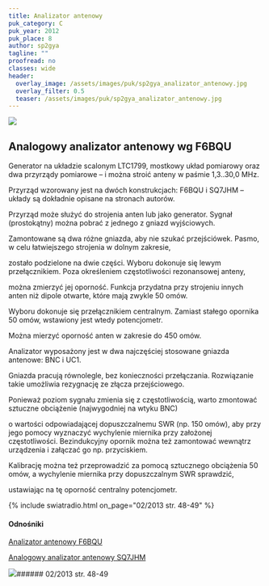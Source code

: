 ```yaml
---
title: Analizator antenowy
puk_category: C
puk_year: 2012
puk_place: 8
author: sp2gya
tagline: ""
proofread: no
classes: wide
header:
  overlay_image: /assets/images/puk/sp2gya_analizator_antenowy.jpg
  overlay_filter: 0.5
  teaser: /assets/images/puk/sp2gya_analizator_antenowy.jpg
---
```






 



![](assets/data/img/projects/2012-8-0.jpg) 



Analogowy analizator antenowy wg F6BQU
--------------------------------------





 Generator na układzie scalonym LTC1799, mostkowy układ pomiarowy oraz dwa przyrządy pomiarowe – i można stroić anteny w paśmie 1,3..30,0 MHz.

 Przyrząd wzorowany jest na dwóch konstrukcjach: F6BQU i SQ7JHM – układy są dokładnie opisane na stronach autorów.

 




 Przyrząd może służyć do strojenia anten lub jako generator. Sygnał (prostokątny) można pobrać z jednego z gniazd wyjściowych.

 Zamontowane są dwa różne gniazda, aby nie szukać przejściówek. Pasmo, w celu łatwiejszego strojenia w dolnym zakresie,

 zostało podzielone na dwie części. Wyboru dokonuje się lewym przełącznikiem. Poza określeniem częstotliwości rezonansowej anteny,

 można zmierzyć jej oporność. Funkcja przydatna przy strojeniu innych anten niż dipole otwarte, które mają zwykle 50 omów.

 Wyboru dokonuje się przełącznikiem centralnym. Zamiast stałego opornika 50 omów, wstawiony jest wtedy potencjometr.

 Można mierzyć oporność anten w zakresie do 450 omów.






 Analizator wyposażony jest w dwa najczęściej stosowane gniazda antenowe: BNC i UC1.

 Gniazda pracują równolegle, bez konieczności przełączania. Rozwiązanie takie umożliwia rezygnację ze złącza przejściowego.

 Ponieważ poziom sygnału zmienia się z częstotliwością, warto zmontować sztuczne obciążenie (najwygodniej na wtyku BNC)

 o wartości odpowiadającej dopuszczalnemu SWR (np. 150 omów), aby przy jego pomocy wyznaczyć wychylenie miernika przy założonej częstotliwości. Bezindukcyjny opornik można też zamontować wewnątrz urządzenia i załączać go np. przyciskiem.






Kalibrację można też przeprowadzić za pomocą sztucznego obciążenia 50 omów, a wychylenie miernika przy dopuszczalnym SWR sprawdzić,

ustawiając na tę oporność centralny potencjometr.

{% include swiatradio.html on_page="02/2013 str. 48-49" %}





#### Odnośniki

[Analizator antenowy F6BQU](http://lpistor.chez-alice.fr/antan.htm)

[Analogowy analizator antenowy SQ7JHM](https://sq7jhm.pzk.pl/swrmeter.html)

 



![](assets/img/logo/sr_logo_s.jpg)###### 02/2013 str. 48-49

 





 


